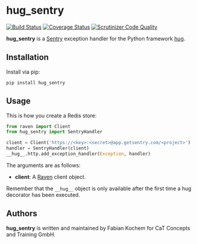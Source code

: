 hug_sentry
==========
[![Build Status](https://travis-ci.org/conceptsandtraining/hug_sentry.svg?branch=master)](https://travis-ci.org/conceptsandtraining/hug_sentry)
[![Coverage Status](https://coveralls.io/repos/conceptsandtraining/hug_sentry/badge.svg?branch=master&service=github)](https://coveralls.io/github/conceptsandtraining/hug_sentry?branch=master)
[![Scrutinizer Code Quality](https://scrutinizer-ci.com/g/conceptsandtraining/hug_sentry/badges/quality-score.png?b=master)](https://scrutinizer-ci.com/g/conceptsandtraining/hug_sentry/?branch=master)

**hug_sentry** is a [Sentry](https://getsentry.com/) exception handler for the Python framework
[hug](https://github.com/timothycrosley/hug).

Installation
------------
Install via pip:

    pip install hug_sentry


Usage
-----
This is how you create a Redis store:

```python
from raven import Client
from hug_sentry import SentryHandler

client = Client('https://<key>:<secret>@app.getsentry.com/<project>')
handler = SentryHandler(client)
__hug__.http.add_exception_handler(Exception, handler)
```

The arguments are as follows:

* **client**: A [Raven](https://pypi.python.org/pypi/raven) client object.

Remember that the `__hug__` object is only available after the first time a hug
decorator has been executed.

Authors
-------
**hug_sentry** is written and maintained by Fabian Kochem for CaT Concepts and Training GmbH.
